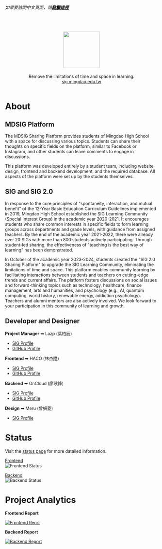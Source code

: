 <br>

  *如果要訪問中文頁面，請*[***點擊這裡***](https://github.com/MingdaoSIG)

</br>

<div align="center">
  <h1>
    <a href="https://sig.mingdao.edu.tw">
      <img src="https://sig.mingdao.edu.tw/images/logo.svg" height="120px"/>
    </a>
  </h1>
  Remove the limitations of time and space in learning.<br>
  <a href="https://sig.mingdao.edu.tw">sig.mingdao.edu.tw</a>
  <br>
</div>
<br>

# About
## MDSIG Platform
The MDSIG Sharing Platform provides students of Mingdao High School with a space for discussing various topics. Students can share their thoughts on specific fields on the platform, similar to Facebook or Instagram, and other students can leave comments to engage in discussions.

This platform was developed entirely by a student team, including website design, frontend and backend development, and the required database. All aspects of the platform were set up by the students themselves.

## SIG and SIG 2.0
In response to the core principles of "spontaneity, interaction, and mutual benefit" of the 12-Year Basic Education Curriculum Guidelines implemented in 2019, Mingdao High School established the SIG Learning Community (Special Interest Group) in the academic year 2020-2021. It encourages students who share common interests in specific fields to form learning groups across departments and grade levels, with guidance from assigned teachers. By the end of the academic year 2021-2022, there were already over 20 SIGs with more than 800 students actively participating. Through student-led sharing, the effectiveness of "teaching is the best way of learning" has been demonstrated.

In October of the academic year 2023-2024, students created the "SIG 2.0 Sharing Platform" to upgrade the SIG Learning Community, eliminating the limitations of time and space. This platform enables community learning by facilitating interactions between students and teachers on cutting-edge trends and current affairs. The platform fosters discussions on social issues and forward-thinking topics such as technology, healthcare, finance management, arts and humanities, and psychology (e.g., AI, quantum computing, world history, renewable energy, addiction psychology). Teachers and alumni mentors are also actively involved. We look forward to your participation in this community of learning and growth.

## Developer and Designer
**Project Manager** ➡ Lazp (葉柏辰)
- [SIG Profile](https://sig.mingdao.edu.tw/@lazp)
- [GitHub Profile](https://github.com/banahaker)

**Frontend** ➡ HACO (林杰陞)
- [SIG Profile](https://sig.mingdao.edu.tw/@haco)
- [GitHub Profile](https://github.com/HACO8888)

**Backend** ➡ OnCloud (廖耿鋒)
- [SIG Profile](https://sig.mingdao.edu.tw/@oncloud)
- [GitHub Profile](https://github.com/OnCloud125252)

**Design** ➡ Meru (曾妍菱)
- [SIG Profile](https://sig.mingdao.edu.tw/@meru)

# Status
Visit the [status page](https://sig-uptime.lazco.dev/status/main) for more datailed information.

[Frontend](https://sig.mingdao.edu.tw/)  
![Frontend Status](https://sig-uptime.lazco.dev/api/badge/15/uptime?labelPrefix=Frontend+&style=for-the-badge)

[Backend](https://sig-api.mingdao.edu.tw/ping)  
![Backend Status](https://sig-uptime.lazco.dev/api/badge/5/uptime?labelPrefix=Frontend+&style=for-the-badge)

# Project Analytics
**Frontend Report**

[![Frontend Reort](https://repobeats.axiom.co/api/embed/dd1c60aacd943310799ba145b006ce845ee8fb48.svg "Frontend analytics image")](https://github.com/MingdaoSIG/MingdaoSIG-Frontend)


**Backend Report**

[![Backend Report](https://repobeats.axiom.co/api/embed/b00038af47a028a2ad07d91707a259171da6213c.svg "Backend analytics image")](https://github.com/MingdaoSIG/MingdaoSIG-Backend)
